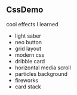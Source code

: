 ## CssDemo
cool effects I learned

- light saber
- neo button
- grid layout
- modern css
- dribble card
- horizontal media scroll
- particles background
- fireworks
- card stack
